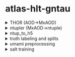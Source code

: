 # atlas-hlt-gntau

<details>
  <summary>THOR (AOD->MxAOD)</summary>
    
  THOR framework to extract tau jet info, source repo at https://gitlab.cern.ch/atlas-perf-tau/THOR
  ```
  mkdir THOR
  cd THOR
  git clone https://gitlab.cern.ch/atlas-perf-tau/THOR.git
  cd THOR
  source setup.sh
  sh THOR/prod/localTestStreamTrigGNN.sh
  ```
  adapt using scripts in THOR folder here
  - no tau perf chains in current phase2 samples -> use idperf for all
  - input files mc23c/pu140/pu200
  - modify stream dependent cut for phase2 samples: tau jet abs(eta) < 2.5 -> 4.0 (auto for Upgrade stream but we are doing TrigGNN stream)
</details>

<details>
  <summary>ntupler (MxAOD->ntuple)</summary>
    
  ntupler framework to produce ntuple from MxAOD using event loop, source repo at https://gitlab.cern.ch/soerdek/ntupler
  ```
  mkdir ntupler
  cd ntupler
  git clone https://gitlab.cern.ch/soerdek/ntupler.git
  cd ntupler
  source setup.sh
  plant.py -m [path to MxAOD] -i [path to sample] -s [path to output] --truth --rnnscore
  ```
  adapt using scripts in ntupler folder here
  - comment out irrelevant/unavailable variables in `constructor.cxx` and `constructor.h`, such as `m_truthParticleOrigin`
  - output ntuple in `output_path/data-ANALYSIS/`
</details>

<details>
  <summary>ntup_to_h5</summary>
    
  convert ntuple to h5 file, source repo at https://gitlab.cern.ch/asudhaka/online-tau-id
  ```
  python ntup_to_h5.py --config ntup_to_h5_config.yaml
  ```
  adapt using scripts in ntup_to_h5 folder here
  - comment out irrelevant/unavailable variables and change paths in `ntup_to_h5_config.yaml`
  - note the invalid cells/tracks are padded with np.nan according to the last variable in the corresponding list (to avoid padding the valid ones as well). e.g. `TauTracks.fakeScoreRNN` and etc. should be commented out since these are all nan
</details>

<details>
  <summary>truth labeling and splits</summary>
  apply selection cuts, split into signal tau jets and background jets with different prongness, source repo at https://gitlab.cern.ch/asudhaka/online-tau-id
  ```
  python cuts_and_prongs.py -p [0,1,m] -s ['Signal','Background']
  ```
  adapt using scripts in cuts_and_prongs folder here
  - selection and input/output paths in `cuts_and_prongs.py`
</details>

<details>
  <summary>umami preprocessing</summary>
  resample jets so the kinematic distributions like pt and eta match between signal and bkg (remove bias from input jet pt and eta), then split into train/val/test, source repo at https://umami-hep.github.io/umami-preprocessing/run/
  ```
  # pip install umami-preprocessing
  preprocess --config config.yaml --split all
  ```
  adapt using scripts in umami folder here
  - input jet variables in `tau-variables_1p.yaml` etc.
  - resampling and split configs in `config_1p.yaml` etc.
    - use modulo to do first splitting under `global_cuts`
    - set final # of jets per set per sig/bkg after resampling under `components`
    - define binning and method for resampling under `resampling`
    - set # of jets to do resampling under `global`
</details>

<details>
  <summary>salt training</summary>
  define salt model and train, source repo at https://ftag-salt.docs.cern.ch/
  ```
  # pip install salt-ml
  salt fit --config GN2_like_models/config_GN2Tau_1p.yaml --force --data.num_workers=0
  salt test --config mc23c/1p/GNTau_SC4_HP0_20250816-T120141/config.yaml
  ```
  adapt using scripts in salt folder here
  - define model and training config in `config_GN2Tau_1p.yaml` etc.
  - create Comet account for logging and monitoring, put the account api key into the yaml file
</details>
